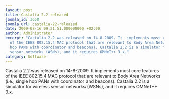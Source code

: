 ```yaml
---
layout: post
title: Castalia 2.2 released
joomla_id: 3650
joomla_url: castalia-22-released
date: 2009-08-16 09:21:51.000000000 +02:00
author: Administrator
excerpt: "Castalia 2.2 was released on 14-8-2009. It  implements most core features
  of the IEEE 802.15.4 MAC protocol that are relevant to Body Area Networks (i.e.,\r\nsingle
  hop PANs with coordinator and beacons). Castalia 2.2 is a simulator for wireless
  sensor networks (WSNs), and it requires OMNeT++ 3.x."
category: Software
---
```

Castalia 2.2 was released on 14-8-2009. It  implements most core features of the IEEE 802.15.4 MAC protocol that are relevant to Body Area Networks (i.e.,
single hop PANs with coordinator and beacons). Castalia 2.2 is a simulator for wireless sensor networks (WSNs), and it requires OMNeT++ 3.x.
